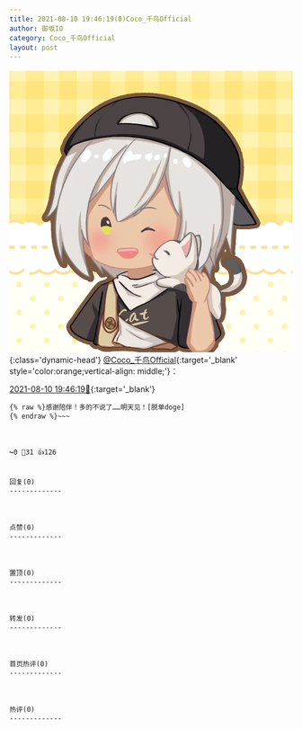 ```yaml
---
title: 2021-08-10 19:46:19(0)Coco_千鸟Official
author: 御坂IO
category: Coco_千鸟Official
layout: post
---
```


![img](/images/85e485bc0dbd0cde4d15f24d7cffe9704618ad10.jpg){:class='dynamic-head'}
[@Coco_千鸟Official](https://space.bilibili.com/1891728206/dynamic){:target='_blank' style='color:orange;vertical-align: middle;'}：

[2021-08-10 19:46:19🔗](https://t.bilibili.com/557304558222971480){:target='_blank'}

~~~
{% raw %}感谢陪伴！多的不说了……明天见！[脱单doge]
{% endraw %}~~~



↪️0 💬31 👍126


回复(0)
-------------



点赞(0)
-------------



置顶(0)
-------------



转发(0)
-------------



首页热评(0)
-------------



热评(0)
-------------



